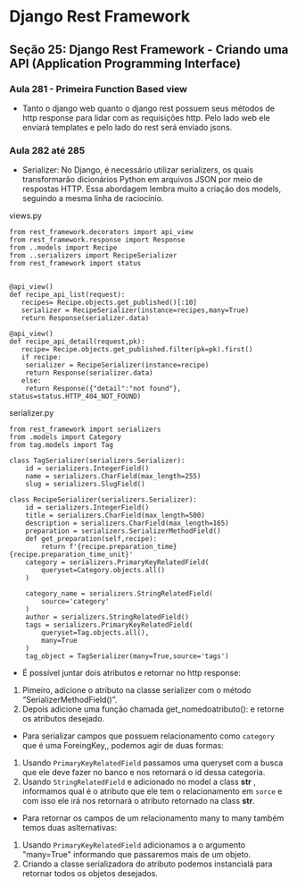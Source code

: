 # Django Rest Framework

## Seção 25: Django Rest Framework - Criando uma API (Application Programming Interface)

### Aula 281 - Primeira Function Based view
- Tanto o django web quanto o django rest possuem seus métodos de http response para lidar com as requisições http. Pelo lado web ele enviará templates e pelo lado do rest será enviado jsons.

### Aula 282 até 285
- Serializer: No Django, é necessário utilizar serializers, os quais transformarão dicionários Python em arquivos JSON por meio de respostas HTTP. Essa abordagem lembra muito a criação dos models, seguindo a mesma linha de raciocínio.

views.py
```
from rest_framework.decorators import api_view
from rest_framework.response import Response
from ..models import Recipe
from ..serializers import RecipeSerializer
from rest_framework import status


@api_view()
def recipe_api_list(request):
   recipes= Recipe.objects.get_published()[:10]
   serializer = RecipeSerializer(instance=recipes,many=True)
   return Response(serializer.data)

@api_view()
def recipe_api_detail(request,pk):
   recipe= Recipe.objects.get_published.filter(pk=pk).first()
   if recipe:
    serializer = RecipeSerializer(instance=recipe)
    return Response(serializer.data)
   else:
    return Response({"detail":"not found"}, status=status.HTTP_404_NOT_FOUND)
```

serializer.py
```
from rest_framework import serializers
from .models import Category
from tag.models import Tag

class TagSerializer(serializers.Serializer):
    id = serializers.IntegerField()
    name = serializers.CharField(max_length=255)
    slug = serializers.SlugField()

class RecipeSerializer(serializers.Serializer):
    id = serializers.IntegerField()
    title = serializers.CharField(max_length=500)
    description = serializers.CharField(max_length=165)
    preparation = serializers.SerializerMethodField()
    def get_preparation(self,recipe):
        return f'{recipe.preparation_time} {recipe.preparation_time_unit}'
    category = serializers.PrimaryKeyRelatedField(
        queryset=Category.objects.all()
    )

    category_name = serializers.StringRelatedField(
        source='category'
    )
    author = serializers.StringRelatedField()
    tags = serializers.PrimaryKeyRelatedField(
        queryset=Tag.objects.all(),
        many=True
    )
    tag_object = TagSerializer(many=True,source='tags')
```

- É possível juntar dois atributos e retornar no http response:
1. Pimeiro, adicione o atributo na classe serializer com o método “SerializerMethodField()”.
2. Depois adicione uma função chamada get_nomedoatributo(): e retorne os atributos desejado.

- Para serializar campos que possuem relacionamento como `category` que é uma ForeingKey,, podemos agir de duas formas:
1. Usando `PrimaryKeyRelatedField` passamos uma queryset com a busca que ele deve fazer no banco e nos retornará o id dessa categoria.
2. Usando `StringRelatedField` e adicionado no model a class __str__ , informamos qual é o atributo que ele tem o relacionamento em `sorce` e com isso ele irá nos retornará o atributo retornado na class __str__.

- Para retornar os campos de um relacionamento many to many também temos duas aslternativas:
1. Usando `PrimaryKeyRelatedField` adicionamos a o argumento "many=True" informando que passaremos mais de um objeto.
2. Criando a classe serializadora do atributo podemos instancialá para retornar todos os objetos desejados.


